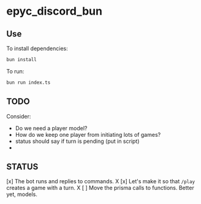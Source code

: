 # epyc_discord_bun

## Use

To install dependencies:

```bash
bun install
```

To run:

```bash
bun run index.ts
```

## TODO

Consider:

* Do we need a player model?
* How do we keep one player from initiating lots of games?
* status should say if turn is pending (put in script)
* 

## STATUS

[x] The bot runs and replies to commands. X
[x] Let's make it so that `/play` creates a game with a turn. X
[ ] Move the prisma calls to functions. Better yet, models.